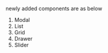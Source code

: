 newly added components are as below

<ol type="123">
    <li>Modal</li>
    <li>List</li>
    <li>Grid</li>
    <li>Drawer</li>
    <li>Slider</li>
</ol>
